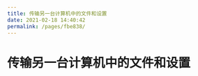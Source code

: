 ```yaml
---
title: 传输另一台计算机中的文件和设置
date: 2021-02-18 14:40:42
permalink: /pages/fbe838/
---
```

# 传输另一台计算机中的文件和设置



